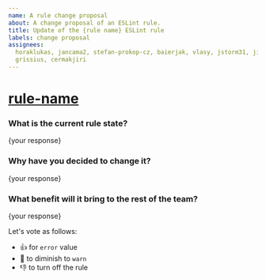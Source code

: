 ```yaml
---
name: A rule change proposal
about: A change proposal of an ESLint rule.
title: Update of the {rule name} ESLint rule
labels: change proposal
assignees:
  horaklukas, jancama2, stefan-prokop-cz, baierjak, vlasy, jstorm31, jiri-smolik,
  grissius, cermakjiri
---
```


# [rule-name](https://eslint.org/docs/rules/rule-name)

### What is the current rule state?

{your response}

### Why have you decided to change it?

{your response}

### What benefit will it bring to the rest of the team?

{your response}

Let's vote as follows:

- :thumbsup: for `error` value
- :handshake: to diminish to `warn`
- :thumbsdown: to turn off the rule
